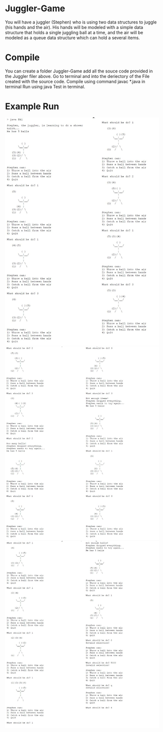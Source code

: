# Juggler-Game
You will have a juggler (Stephen) who is using two data structures to juggle (his hands and the air). His hands will be modeled with a simple data structure that holds a single juggling ball at a time, and the air will be modeled as a queue data structure which can hold a several items.
# Compile
You can create a folder Juggler-Game add all the souce code provided in the Juggler filer above.
Go to terminal and into the deriectory of the File created with the source code.
Compile using command javac *.java in terminal
Run using java Test in terminal.
# Example Run
![Screenshot](Test1.JPG)
![Screenshot](Test2.JPG)
![Screenshot](Test3.JPG)
